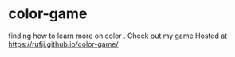 # color-game
finding how to learn more on color . Check out my game
Hosted at https://rufji.github.io/color-game/
